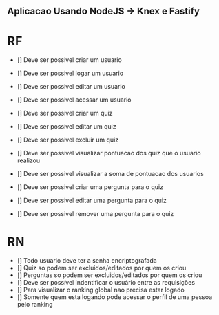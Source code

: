 ## Aplicacao Usando NodeJS -> Knex e Fastify

# RF

- [] Deve ser possivel criar um usuario
- [] Deve ser possivel logar um usuario
- [] Deve ser possivel editar um usuario
- [] Deve ser possivel acessar um usuario

- [] Deve ser possivel criar um quiz
- [] Deve ser possivel editar um quiz
- [] Deve ser possivel excluir um quiz
- [] Deve ser possivel visualizar pontuacao dos quiz que o usuario realizou
- [] Deve ser possivel visualizar a soma de pontuacao dos usuarios

- [] Deve ser possivel criar uma pergunta para o quiz
- [] Deve ser possivel editar uma pergunta para o quiz
- [] Deve ser possivel remover uma pergunta para o quiz


# RN

- [] Todo usuario deve ter a senha encriptografada
- [] Quiz so podem ser excluidos/editados por quem os criou
- [] Perguntas so podem ser excluidos/editados por quem os criou
- [] Deve ser possível indentificar o usuário entre as requisições
- [] Para visualizar o ranking global nao precisa estar logado
- [] Somente quem esta logando pode acessar o perfil de uma pessoa pelo ranking

